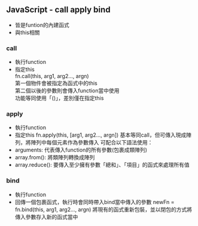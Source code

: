 ##  JavaScript - call apply bind  
  
- 皆是funtion的內建函式  
- 與this相關  
  
### call
- 執行function  
- 指定this  
    fn.call(this, arg1, arg2..., argn)  
第一個物件會被指定為函式中的this  
第二個以後的參數則會傳入function當中使用  
功能等同使用「()」，差別僅在指定this

### apply
- 執行function
- 指定this
    fn.apply(this, [arg1, arg2..., argn])
基本等同call，但可傳入現成陣列，將陣列中每個元素作為參數傳入
可配合以下語法使用：
- arguments: 代表傳入function的所有參數(包裹成類陣列)
- array.from(): 將類陣列轉換成陣列
- array.reduce(): 要傳入至少擁有參數「總和」、「項目」的函式來處理所有值

### bind
- 執行function
- 回傳一個包裹函式，執行時會同時帶入bind當中傳入的參數
   newFn = fn.bind(this, arg1, arg2..., argn)
將現有的函式重新包裝，並以閉包的方式將傳入參數存入新的函式當中